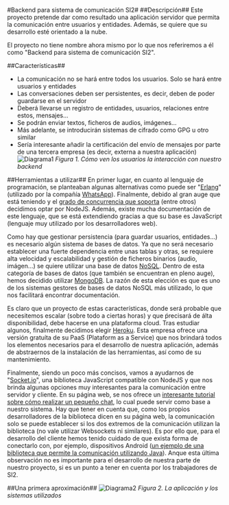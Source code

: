#Backend para sistema de comunicación SI2#
##Descripción##
Este proyecto pretende dar como resultado una aplicación servidor que permita la comunicación entre usuarios y entidades.  Además, se quiere que su desarrollo esté orientado a la nube.

El proyecto no tiene nombre ahora mismo por lo que nos referiremos a él como "Backend para sistema de comunicación SI2".



##Características##
+ La comunicación no se hará entre todos los usuarios. Solo se hará entre usuarios y entidades
+ Las conversaciones deben ser persistentes, es decir, deben de poder guardarse en el servidor
+ Deberá llevarse un registro de entidades, usuarios, relaciones entre estos, mensajes...
+ Se podrán enviar textos, ficheros de audios, imágenes...
+ Más adelante, se introducirán sistemas de cifrado como GPG u otro similar
+ Sería interesante añadir la certificación del envío de mensajes por parte de una tercera empresa (es decir, externa a nuestra aplicación)
![Diagrama1](Figura1.jpg)
*Figura 1. Cómo ven los usuarios la interacción con nuestro backend*


##Herramientas a utilizar##
En primer lugar, en cuanto al lenguaje de programación, se planteaban algunas alternativas como puede ser "[Erlang](http://www.erlang.org/)" (utilizado por la compañía [WhatsApp](https://www.whatsapp.com/)). Finalmente, debido al gran auge que está teniendo y el [grado de concurrencia que soporta](http://strongloop.com/strongblog/node-js-is-faster-than-java/) (entre otros) decidimos optar por NodeJS. Además, existe mucha documentación de este lenguaje, que se está extendiendo gracias a que su base es JavaScript (lenguaje muy utilizado por los desarrolladores web).

Como hay que gestionar persistencia (para guardar usuarios, entidades...) es necesario algún sistema de bases de datos. Ya que no será necesario establecer una fuerte dependencia entre unas tablas y otras, se requiere alta velocidad y escalabilidad y gestión de ficheros binarios (audio, imágen...) se quiere utilizar una base de datos [NoSQL](http://es.wikipedia.org/wiki/NoSQL). Dentro de esta categoría de bases de datos (que también se encuentran en pleno auge), hemos decidido utilizar [MongoDB](http://www.mongodb.org/). La razón de esta elección es que es uno de los sistemas gestores de bases de datos NoSQL más utilizado, lo que nos facilitará encontrar documentación.

Es claro que un proyecto de estas características, donde será probable que necesitemos escalar (sobre todo a ciertas horas) y que ṕrecisará de álta disponibilidad, debe hacerse en una plataforma cloud. Tras estudiar algunos, finalmente decidimos elegir [Heroku](https://www.heroku.com/). Esta empresa ofrece una versión gratuíta de su PaaS (Plataform as a Service) que nos brindará todos los elementos necesarios para el desarrollo de nuestra aplicación, además de abstraernos de la instalación de las herramientas, así como de su mantenimiento.

Finalmente, siendo un poco más concisos, vamos a ayudarnos de "[Socket.io](http://socket.io/)", una biblioteca JavaScript compatible con NodeJS y que nos brinda algunas opciones muy interesantes para la comunicación entre servidor y cliente. En su página web, se nos ofrece un [interesante tutorial sobre cómo realizar un pequeño chat](http://socket.io/), lo cual puede servir como base a nuestro sistema. Hay que tener en cuenta que, como los propios desarrolladores de la biblioteca dicen en su página web, la comunicación solo se puede establecer si los dos extremos de la comunicación utilizan la biblioteca (no vale utilizar Websockets ni similares). Es por ello que, para el desarrollo del cliente hemos tenido cuidado de que exista forma de conectarlo con, por ejemplo, dispositivos Android ([un ejemplo de una biblioteca que permite la comunicación utilizando Java](https://github.com/nkzawa/socket.io-client.java)). Anque esta última observación no es importante para el desarrollo de nuestra parte de nuestro proyecto, si es un punto a tener en cuenta por los trabajadores de SI2.



##Una primera aproximación##
![Diagrama2](Figura2.jpg)
*Figura 2. La aplicación y los sistemas utilizados*